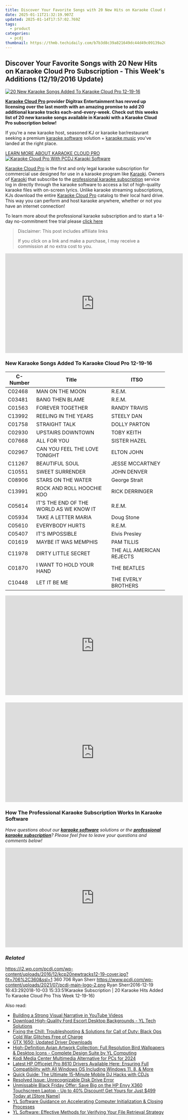 ```yaml
---
title: Discover Your Favorite Songs with 20 New Hits on Karaoke Cloud Pro Subscription - This Week's Additions (12/19/2016 Update)
date: 2025-01-11T21:32:19.907Z
updated: 2025-01-14T17:57:02.769Z
tags:
  - product
categories:
  - pcdj
thumbnail: https://thmb.techidaily.com/b7b3d8c39a821649dc44d49c09139a20a97e41dfca3f0d118aeffb822a7ad834.jpg
---
```


## Discover Your Favorite Songs with 20 New Hits on Karaoke Cloud Pro Subscription - This Week's Additions (12/19/2016 Update)

[![20 New Karaoke Songs Added To Karaoke Cloud Pro 12-19-16](https://i2.wp.com/pcdj.com/wp-content/uploads/2016/12/kcp20newtracks12-19-cover.jpg?resize=706%2C321&ssl=1)](https://i2.wp.com/pcdj.com/wp-content/uploads/2016/12/kcp20newtracks12-19-cover.jpg?fit=706%2C360&ssl=1 "20 New Karaoke Songs Added To Karaoke Cloud Pro 12-19-16")

**[Karaoke Cloud Pro](https://tools.techidaily.com/pcdj/products/) provider Digitrax Entertainment has revved up licensing over the last month with an amazing promise to add 20 additional karaoke tracks each-and-every-week. Check out this weeks list of 20 new karaoke songs available in Karaoki with a Karaoke Cloud Pro subscription below!**

If you’re a new karaoke host, seasoned KJ or karaoke bar/restaurant seeking a premium [karaoke software](https://tools.techidaily.com/pcdj/products/) solution + [karaoke music](https://tools.techidaily.com/pcdj/products/) you’ve landed at the right place.

[LEARN MORE ABOUT KARAOKE CLOUD PRO ![Karaoke Cloud Pro With PCDJ Karaoki Software](https://i1.wp.com/pcdj.com/wp-content/uploads/2014/06/kcp-karaoki-page.png?fit=300%2C211&ssl=1 "Karaoke Cloud Pro With PCDJ Karaoki Software")](https://tools.techidaily.com/pcdj/products/)

[Karaoke Cloud Pro](https://tools.techidaily.com/pcdj/products/) is the first and only legal karaoke subscription for commercial use designed for use in a karaoke program like [Karaoki](https://tools.techidaily.com/pcdj/products/). Owners of [Karaoki](https://tools.techidaily.com/pcdj/products/) that subscribe to the [professional karaoke subscription](https://tools.techidaily.com/pcdj/products/) service log in directly through the karaoke software to access a list of high-quality karaoke files with on-screen lyrics. Unlike karaoke streaming subscriptions, KJs download the entire [Karaoke Cloud Pro](https://tools.techidaily.com/pcdj/products/) catalog to their local hard drive. This way you can perform and host karaoke anywhere, whether or not you have an internet connection!

To learn more about the professional karaoke subscription and to start a 14-day no-commitment free trial please [click here](https://tools.techidaily.com/pcdj/products/)

>  Disclaimer: This post includes affiliate links
>
>  If you click on a link and make a purchase, I may receive a commission at no extra cost to you.
>

<!-- affiliate ads begin -->
<iframe width="560" height="315" src="https://www.youtube.com/embed/j5gTm5KxtQ0?si=onF1rBS2nEM5nLGg" title="YouTube video player" frameborder="0" allow="accelerometer; autoplay; clipboard-write; encrypted-media; gyroscope; picture-in-picture; web-share" referrerpolicy="strict-origin-when-cross-origin" allowfullscreen></iframe>
<!-- affiliate ads end -->

### New Karaoke Songs Added To Karaoke Cloud Pro 12-19-16

| C-Number | Title                                   | ITSO                     |
| -------- | --------------------------------------- | ------------------------ |
| C02468   | MAN ON THE MOON                         | R.E.M.                   |
| C03481   | BANG THEN BLAME                         | R.E.M.                   |
| C01563   | FOREVER TOGETHER                        | RANDY TRAVIS             |
| C13992   | REELING IN THE YEARS                    | STEELY DAN               |
| C01758   | STRAIGHT TALK                           | DOLLY PARTON             |
| C02930   | UPSTAIRS DOWNTOWN                       | TOBY KEITH               |
| C07668   | ALL FOR YOU                             | SISTER HAZEL             |
| C02967   | CAN YOU FEEL THE LOVE TONIGHT           | ELTON JOHN               |
| C11267   | BEAUTIFUL SOUL                          | JESSE MCCARTNEY          |
| C10551   | SWEET SURRENDER                         | JOHN DENVER              |
| C08906   | STARS ON THE WATER                      | George Strait            |
| C13991   | ROCK AND ROLL HOOCHIE KOO               | RICK DERRINGER           |
| C05614   | IT’S THE END OF THE WORLD AS WE KNOW IT | R.E.M.                   |
| C05934   | TAKE A LETTER MARIA                     | Doug Stone               |
| C05610   | EVERYBODY HURTS                         | R.E.M.                   |
| C05407   | IT’S IMPOSSIBLE                         | Elvis Presley            |
| C01619   | MAYBE IT WAS MEMPHIS                    | PAM TILLIS               |
| C11978   | DIRTY LITTLE SECRET                     | THE ALL AMERICAN REJECTS |
| C01870   | I WANT TO HOLD YOUR HAND                | THE BEATLES              |
| C10448   | LET IT BE ME                            | THE EVERLY BROTHERS      |

<!-- affiliate ads begin -->
<iframe width="560" height="315" src="https://www.youtube.com/embed/YwOwUI47FuU?si=NK7IEELjx7_SJSl2" title="YouTube video player" frameborder="0" allow="accelerometer; autoplay; clipboard-write; encrypted-media; gyroscope; picture-in-picture; web-share" referrerpolicy="strict-origin-when-cross-origin" allowfullscreen></iframe>
<!-- affiliate ads end -->

### 

<!-- affiliate ads begin -->
<iframe width="560" height="315" src="https://www.youtube.com/embed/umvX4ZdWbxk?si=tPXL0-Kzf9SQaY8z" title="YouTube video player" frameborder="0" allow="accelerometer; autoplay; clipboard-write; encrypted-media; gyroscope; picture-in-picture; web-share" referrerpolicy="strict-origin-when-cross-origin" allowfullscreen></iframe>
<!-- affiliate ads end -->

### How The Professional Karaoke Subscription Works In Karaoke Software

_Have questions about our [**karaoke software**](https://tools.techidaily.com/pcdj/products/) solutions or the **[professional karaoke subscription](https://tools.techidaily.com/pcdj/products/)**? Please feel free to leave your questions and comments below!_ 

<!-- affiliate ads begin -->
<iframe width="560" height="315" src="https://www.youtube.com/embed/eu4vwlZcMvM?si=4vEczfVU4BUUFP-t" title="YouTube video player" frameborder="0" allow="accelerometer; autoplay; clipboard-write; encrypted-media; gyroscope; picture-in-picture; web-share" referrerpolicy="strict-origin-when-cross-origin" allowfullscreen></iframe>
<!-- affiliate ads end -->

### _Related_

https://i2.wp.com/pcdj.com/wp-content/uploads/2016/12/kcp20newtracks12-19-cover.jpg?fit=706%2C360&ssl=1 360 706 Ryan Sherr https://www.pcdj.com/wp-content/uploads/2021/07/pcdj-main-logo-2.png Ryan Sherr2016-12-19 16:43:292018-10-03 15:33:51Karaoke Subscription | 20 Karaoke Hits Added To Karaoke Cloud Pro This Week 12-19-16}

<ins class="adsbygoogle"
     style="display:block"
     data-ad-format="autorelaxed"
     data-ad-client="ca-pub-7571918770474297"
     data-ad-slot="1223367746"></ins>

<ins class="adsbygoogle"
     style="display:block"
     data-ad-client="ca-pub-7571918770474297"
     data-ad-slot="8358498916"
     data-ad-format="auto"
     data-full-width-responsive="true"></ins>

<span class="atpl-alsoreadstyle">Also read:</span>
<div><ul>
<li><a href="https://youtube-videos.techidaily.com/building-a-strong-visual-narrative-in-youtube-videos/"><u>Building a Strong Visual Narrative in YouTube Videos</u></a></li>
<li><a href="https://win-exclusive.techidaily.com/download-high-quality-ford-escort-desktop-backgrounds-yl-tech-solutions/"><u>Download High-Quality Ford Escort Desktop Backgrounds - YL Tech Solutions</u></a></li>
<li><a href="https://win-blog.techidaily.com/fixing-the-chill-troubleshooting-and-solutions-for-call-of-duty-black-ops-cold-war-glitches-free-of-charge/"><u>Fixing the Chill: Troubleshooting & Solutions for Call of Duty: Black Ops Cold War Glitches Free of Charge</u></a></li>
<li><a href="https://driver-install.techidaily.com/gtx-1650-updated-driver-downloads/"><u>GTX 1650: Updated Driver Downloads</u></a></li>
<li><a href="https://win-exclusive.techidaily.com/high-definition-avian-artwork-collection-full-resolution-bird-wallpapers-and-desktop-icons-complete-design-suite-by-yl-computing/"><u>High-Definition Avian Artwork Collection: Full Resolution Bird Wallpapers & Desktop Icons - Complete Design Suite by YL Computing</u></a></li>
<li><a href="https://extra-guidance.techidaily.com/kodi-media-center-multimedia-alternative-for-pcs-for-2024/"><u>Kodi Media Center Multimedia Alternative for PCs for 2024</u></a></li>
<li><a href="https://win-dash.techidaily.com/latest-hp-officejet-pro-8610-drivers-available-here-ensuring-full-compatibility-with-all-windows-os-including-windows-11-8-and-more/"><u>Latest HP Officejet Pro 8610 Drivers Available Here: Ensuring Full Compatibility with All Windows OS Including Windows 11, 8, & More</u></a></li>
<li><a href="https://win-exclusive.techidaily.com/quick-guide-the-ultimate-15-minute-mobile-dj-hacks-with-cdjs/"><u>Quick Guide: The Ultimate 15-Minute Mobile DJ Hacks with CDJs</u></a></li>
<li><a href="https://win-superb.techidaily.com/resolved-issue-unrecognizable-disk-drive-error/"><u>Resolved Issue: Unrecognizable Disk Drive Error</u></a></li>
<li><a href="https://hardware-tips.techidaily.com/unmissable-black-friday-offer-save-big-on-the-hp-envy-x360-touchscreen-laptop-up-to-40-discount-get-yours-for-just-499-today-at-store-name/"><u>Unmissable Black Friday Offer: Save Big on the HP Envy X360 Touchscreen Laptop - Up to 40% Discount! Get Yours for Just $499 Today at [Store Name]</u></a></li>
<li><a href="https://win-exclusive.techidaily.com/yl-software-guidance-on-accelerating-computer-initialization-and-closing-processes/"><u>YL Software Guidance on Accelerating Computer Initialization & Closing Processes</u></a></li>
<li><a href="https://win-exclusive.techidaily.com/yl-software-effective-methods-for-verifying-your-file-retrieval-strategy/"><u>YL Software: Effective Methods for Verifying Your File Retrieval Strategy</u></a></li>
</ul></div>

